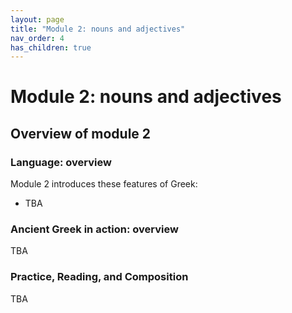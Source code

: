 ```yaml
---
layout: page
title: "Module 2: nouns and adjectives"
nav_order: 4
has_children: true
---
```



# Module 2:  nouns and adjectives



## Overview of module 2

### Language: overview

Module 2 introduces these features of Greek:


- TBA

### Ancient Greek in action: overview

TBA

### Practice, Reading, and Composition

TBA

